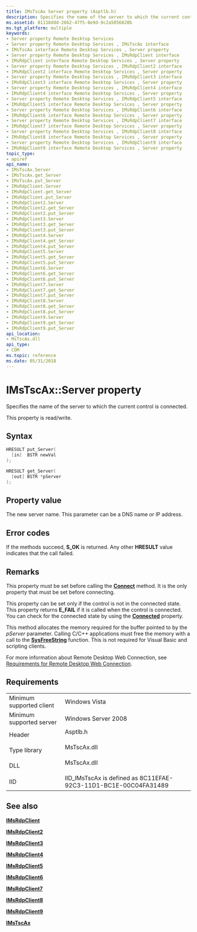 ```yaml
---
title: IMsTscAx Server property (Asptlb.h)
description: Specifies the name of the server to which the current control is connected.
ms.assetid: 81118ddd-2662-47f5-8e9d-9c2a5056820b
ms.tgt_platform: multiple
keywords:
- Server property Remote Desktop Services
- Server property Remote Desktop Services , IMsTscAx interface
- IMsTscAx interface Remote Desktop Services , Server property
- Server property Remote Desktop Services , IMsRdpClient interface
- IMsRdpClient interface Remote Desktop Services , Server property
- Server property Remote Desktop Services , IMsRdpClient2 interface
- IMsRdpClient2 interface Remote Desktop Services , Server property
- Server property Remote Desktop Services , IMsRdpClient3 interface
- IMsRdpClient3 interface Remote Desktop Services , Server property
- Server property Remote Desktop Services , IMsRdpClient4 interface
- IMsRdpClient4 interface Remote Desktop Services , Server property
- Server property Remote Desktop Services , IMsRdpClient5 interface
- IMsRdpClient5 interface Remote Desktop Services , Server property
- Server property Remote Desktop Services , IMsRdpClient6 interface
- IMsRdpClient6 interface Remote Desktop Services , Server property
- Server property Remote Desktop Services , IMsRdpClient7 interface
- IMsRdpClient7 interface Remote Desktop Services , Server property
- Server property Remote Desktop Services , IMsRdpClient8 interface
- IMsRdpClient8 interface Remote Desktop Services , Server property
- Server property Remote Desktop Services , IMsRdpClient9 interface
- IMsRdpClient9 interface Remote Desktop Services , Server property
topic_type:
- apiref
api_name:
- IMsTscAx.Server
- IMsTscAx.get_Server
- IMsTscAx.put_Server
- IMsRdpClient.Server
- IMsRdpClient.get_Server
- IMsRdpClient.put_Server
- IMsRdpClient2.Server
- IMsRdpClient2.get_Server
- IMsRdpClient2.put_Server
- IMsRdpClient3.Server
- IMsRdpClient3.get_Server
- IMsRdpClient3.put_Server
- IMsRdpClient4.Server
- IMsRdpClient4.get_Server
- IMsRdpClient4.put_Server
- IMsRdpClient5.Server
- IMsRdpClient5.get_Server
- IMsRdpClient5.put_Server
- IMsRdpClient6.Server
- IMsRdpClient6.get_Server
- IMsRdpClient6.put_Server
- IMsRdpClient7.Server
- IMsRdpClient7.get_Server
- IMsRdpClient7.put_Server
- IMsRdpClient8.Server
- IMsRdpClient8.get_Server
- IMsRdpClient8.put_Server
- IMsRdpClient9.Server
- IMsRdpClient9.get_Server
- IMsRdpClient9.put_Server
api_location:
- MsTscAx.dll
api_type:
- COM
ms.topic: reference
ms.date: 05/31/2018
---
```


# IMsTscAx::Server property

Specifies the name of the server to which the current control is connected.

This property is read/write.

## Syntax


```C++
HRESULT put_Server(
  [in]  BSTR newVal
);

HRESULT get_Server(
  [out] BSTR *pServer
);
```



## Property value

The new server name. This parameter can be a DNS name or IP address.

## Error codes

If the methods succeed, **S\_OK** is returned. Any other **HRESULT** value indicates that the call failed.

## Remarks

This property must be set before calling the [**Connect**](imstscax-connect.md) method. It is the only property that must be set before connecting.

This property can be set only if the control is not in the connected state. This property returns **E\_FAIL** if it is called when the control is connected. You can check for the connected state by using the [**Connected**](imstscax-connected.md) property.

This method allocates the memory required for the buffer pointed to by the *pServer* parameter. Calling C/C++ applications must free the memory with a call to the [**SysFreeString**](https://msdn.microsoft.com/library/ms221481(v=VS.71).aspx) function. This is not required for Visual Basic and scripting clients.

For more information about Remote Desktop Web Connection, see [Requirements for Remote Desktop Web Connection](requirements-for-remote-desktop-web-connection.md).

## Requirements



|                                     |                                                                                        |
|-------------------------------------|----------------------------------------------------------------------------------------|
| Minimum supported client<br/> | Windows Vista<br/>                                                               |
| Minimum supported server<br/> | Windows Server 2008<br/>                                                         |
| Header<br/>                   | <dl> <dt>Asptlb.h</dt> </dl>    |
| Type library<br/>             | <dl> <dt>MsTscAx.dll</dt> </dl> |
| DLL<br/>                      | <dl> <dt>MsTscAx.dll</dt> </dl> |
| IID<br/>                      | IID\_IMsTscAx is defined as 8C11EFAE-92C3-11D1-BC1E-00C04FA31489<br/>            |



## See also

<dl> <dt>

[**IMsRdpClient**](imsrdpclient-interface.md)
</dt> <dt>

[**IMsRdpClient2**](imsrdpclient2.md)
</dt> <dt>

[**IMsRdpClient3**](imsrdpclient3.md)
</dt> <dt>

[**IMsRdpClient4**](imsrdpclient4.md)
</dt> <dt>

[**IMsRdpClient5**](imsrdpclient5.md)
</dt> <dt>

[**IMsRdpClient6**](imsrdpclient6.md)
</dt> <dt>

[**IMsRdpClient7**](imsrdpclient7.md)
</dt> <dt>

[**IMsRdpClient8**](imsrdpclient8.md)
</dt> <dt>

[**IMsRdpClient9**](imsrdpclient9.md)
</dt> <dt>

[**IMsTscAx**](imstscax-interface.md)
</dt> </dl>

 

 






